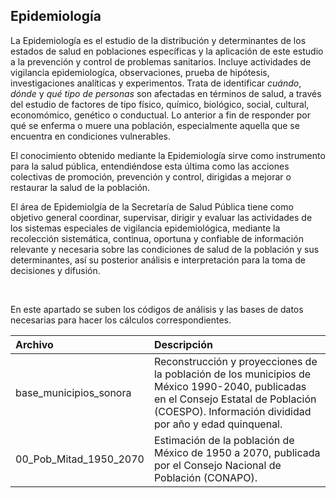  ## Epidemiología 

<p>
La Epidemiología es el estudio de la distribución y determinantes de los estados de salud en poblaciones específicas y la aplicación de este estudio a la prevención y control de problemas sanitarios. Incluye actividades de vigilancia epidemiologíca, observaciones, prueba de hipótesis, investigaciones analíticas y experimentos. Trata de identificar <i>cuándo</i>, <i>dónde</i> y <i>qué tipo de personas</i> son afectadas en términos de salud, a través del estudio de factores de tipo físico, químico, biológico, social, cultural, economómico, genético o conductual. Lo anterior a fin de responder por qué se enferma o muere una población, especialmente aquella que se encuentra en condiciones vulnerables.

El conocimiento obtenido mediante la Epidemiología sirve como instrumento para la salud pública, entendiéndose esta última como las acciones colectivas de promoción, prevención y control, dirigidas a mejorar o restaurar la salud de la población. 

El área de Epidemiolgía de la Secretaría de Salud Pública tiene como objetivo general coordinar, supervisar, dirigir y evaluar las actividades de los sistemas especiales de vigilancia epidemiológica, mediante la recolección sistemática, continua, oportuna y confiable de información relevante y necesaria sobre las condiciones de salud de la población y sus determinantes, así su posterior análisis e interpretación para la toma de decisiones y difusión.

<br>
</p>


En este apartado se suben los códigos de análisis y las bases de datos necesarias para hacer los cálculos correspondientes. 

| Archivo | Descripción |
|:--------| :-----------|
| base_municipios_sonora | Reconstrucción y proyecciones de la población de los municipios de México 1990-2040, publicadas en el Consejo Estatal de Población (COESPO). Información divididad por año y edad quinquenal. |
| 00_Pob_Mitad_1950_2070 | Estimación de la población de México de 1950 a 2070, publicada por el Consejo Nacional de Población (CONAPO). |
